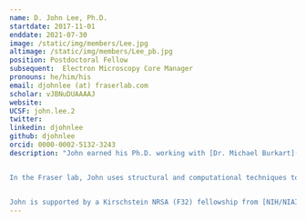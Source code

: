 ```yaml
---
name: D. John Lee, Ph.D.
startdate: 2017-11-01
enddate: 2021-07-30
image: /static/img/members/Lee.jpg
altimage: /static/img/members/Lee_pb.jpg
position: Postdoctoral Fellow
subsequent:  Electron Microscopy Core Manager
pronouns: he/him/his
email: djohnlee (at) fraserlab.com
scholar: vJBNuDUAAAAJ
website:
UCSF: john.lee.2
twitter:
linkedin: djohnlee
github: djohnlee
orcid: 0000-0002-5132-3243
description: "John earned his Ph.D. working with [Dr. Michael Burkart](http://burkartlab.ucsd.edu) at UC San Diego. His primary focus was the application of protein NMR to the carrier proteins central to fatty acid, polyketide, and non-ribosomal peptide synthetic pathways.


In the Fraser lab, John uses structural and computational techniques to explore structural biology and study minor conformational states.


John is supported by a Kirschstein NRSA (F32) fellowship from [NIH/NIAID](https://www.niaid.nih.gov/)."
---
```

